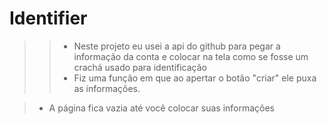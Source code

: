 # Identifier

>> + Neste projeto eu usei a api do github para pegar a informação da conta e colocar na tela como se fosse um crachá usado para identificação
>> + Fiz uma função em que ao apertar o botão "criar" ele puxa as informações.



> * A página fica vazia até você colocar suas informações 
> 
